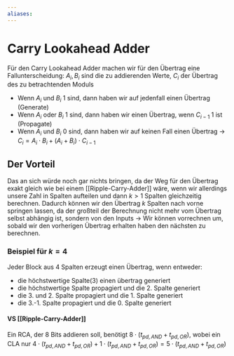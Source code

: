 ```yaml
---
aliases: 
---
```

# Carry Lookahead Adder
Für den Carry Lookahead Adder machen wir für den Übertrag eine Fallunterscheidung:
$A_i,B_i$ sind die zu addierenden Werte, $C_i$ der Übertrag des zu betrachtenden Moduls
- Wenn $A_i$ und $B_i$ 1 sind, dann haben wir auf jedenfall einen Übertrag (Generate)
- Wenn $A_i$ oder $B_i$ 1 sind, dann haben wir einen Übertrag, wenn $C_{i-1}$ 1 ist (Propagate)
- Wenn $A_i$ und $B_i$ 0 sind, dann haben wir auf keinen Fall einen Übertrag
-> $C_i=A_i\cdot B_i+(A_i+B_i)\cdot C_{i-1}$
## Der Vorteil
Das an sich würde noch gar nichts bringen, da der Weg für den Übertrag exakt gleich wie bei einem [[Ripple-Carry-Adder]] wäre, wenn wir allerdings unsere Zahl in Spalten aufteilen und dann $k>1$ Spalten gleichzeitig berechnen.
Dadurch können wir den Übertrag $k$ Spalten nach vorne springen lassen, da der großteil der Berechnung nicht mehr vom Übertrag selbst abhängig ist, sondern von den Inputs
-> Wir können vorrechnen um, sobald wir den vorherigen Übertrag erhalten haben den nächsten zu berechnen.
### Beispiel für $k=4$
Jeder Block aus 4 Spalten erzeugt einen Übertrag, wenn entweder:
- die höchstwertige Spalte(3) einen übertrag generiert
- die höchstwertige Spalte propagiert und die 2. Spalte generiert
- die 3. und 2. Spalte propagiert und die 1. Spalte generiert
- die 3.-1. Spalte propagiert und die 0. Spalte generiert
#### VS [[Ripple-Carry-Adder]]
Ein RCA, der 8 Bits addieren soll, benötigt $8\cdot (t_{pd,AND}+t_{pd,OR})$, wobei ein CLA nur $4\cdot (t_{pd,AND}+t_{pd,OR})+1\cdot (t_{pd,AND}+t_{pd,OR})=5\cdot  (t_{pd,AND}+t_{pd,OR})$